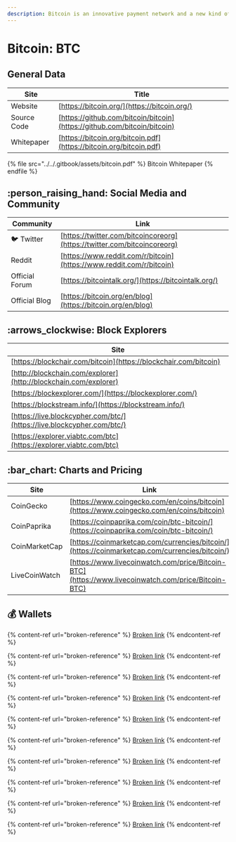 ```yaml
---
description: Bitcoin is an innovative payment network and a new kind of money.
---
```


# Bitcoin: BTC

## &#x20;<img src="../../.gitbook/assets/btc.png" alt="" data-size="original">General Data

| Site        | Title                                                                    |
| ----------- | ------------------------------------------------------------------------ |
| Website     | [https://bitcoin.org/](https://bitcoin.org/)                             |
| Source Code | [https://github.com/bitcoin/bitcoin](https://github.com/bitcoin/bitcoin) |
| Whitepaper  | [https://bitcoin.org/bitcoin.pdf](https://bitcoin.org/bitcoin.pdf)       |

{% file src="../../.gitbook/assets/bitcoin.pdf" %}
Bitcoin Whitepaper
{% endfile %}

## :person\_raising\_hand: Social Media and Community

| Community      | Link                                                                     |
| -------------- | ------------------------------------------------------------------------ |
| :bird: Twitter | [https://twitter.com/bitcoincoreorg](https://twitter.com/bitcoincoreorg) |
| Reddit         | [https://www.reddit.com/r/bitcoin](https://www.reddit.com/r/bitcoin)     |
| Official Forum | [https://bitcointalk.org/](https://bitcointalk.org/)                     |
| Official Blog  | [https://bitcoin.org/en/blog](https://bitcoin.org/en/blog)               |

## :arrows\_clockwise: Block Explorers

| Site                                                                   |
| ---------------------------------------------------------------------- |
| [https://blockchair.com/bitcoin](https://blockchair.com/bitcoin)       |
| [http://blockchain.com/explorer](http://blockchain.com/explorer)       |
| [https://blockexplorer.com/](https://blockexplorer.com/)               |
| [https://blockstream.info/](https://blockstream.info/)                 |
| [https://live.blockcypher.com/btc/](https://live.blockcypher.com/btc/) |
| [https://explorer.viabtc.com/btc](https://explorer.viabtc.com/btc)     |

## :bar\_chart: Charts and Pricing

| Site          | Link                                                                                               |
| ------------- | -------------------------------------------------------------------------------------------------- |
| CoinGecko     | [https://www.coingecko.com/en/coins/bitcoin](https://www.coingecko.com/en/coins/bitcoin)           |
| CoinPaprika   | [https://coinpaprika.com/coin/btc-bitcoin/](https://coinpaprika.com/coin/btc-bitcoin/)             |
| CoinMarketCap | [https://coinmarketcap.com/currencies/bitcoin/](https://coinmarketcap.com/currencies/bitcoin/)     |
| LiveCoinWatch | [https://www.livecoinwatch.com/price/Bitcoin-BTC](https://www.livecoinwatch.com/price/Bitcoin-BTC) |

## :moneybag: Wallets

{% content-ref url="broken-reference" %}
[Broken link](broken-reference)
{% endcontent-ref %}

{% content-ref url="broken-reference" %}
[Broken link](broken-reference)
{% endcontent-ref %}

{% content-ref url="broken-reference" %}
[Broken link](broken-reference)
{% endcontent-ref %}

{% content-ref url="broken-reference" %}
[Broken link](broken-reference)
{% endcontent-ref %}

{% content-ref url="broken-reference" %}
[Broken link](broken-reference)
{% endcontent-ref %}

{% content-ref url="broken-reference" %}
[Broken link](broken-reference)
{% endcontent-ref %}

{% content-ref url="broken-reference" %}
[Broken link](broken-reference)
{% endcontent-ref %}

{% content-ref url="broken-reference" %}
[Broken link](broken-reference)
{% endcontent-ref %}

{% content-ref url="broken-reference" %}
[Broken link](broken-reference)
{% endcontent-ref %}

{% content-ref url="broken-reference" %}
[Broken link](broken-reference)
{% endcontent-ref %}
